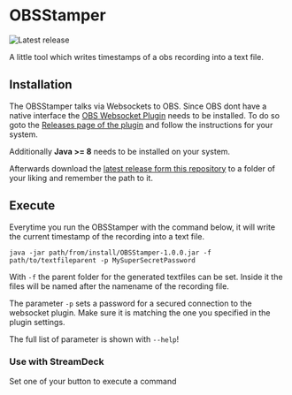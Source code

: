# OBSStamper

![Latest release](https://img.shields.io/github/v/release/Poeschl/OBSStamper?label=latest%20release)

A little tool which writes timestamps of a obs recording into a text file.

## Installation

The OBSStamper talks via Websockets to OBS. Since OBS dont have a native interface the [OBS Websocket Plugin](https://github.com/Palakis/obs-websocket) needs to be installed. To do
so goto the [Releases page of the plugin](https://github.com/Palakis/obs-websocket/releases) and follow the instructions for your system.

Additionally **Java >= 8** needs to be installed on your system.

Afterwards download the [latest release form this repository](https://github.com/Poeschl/ObsStamper/releases) to a folder of your liking and remember the path to it.

## Execute

Everytime you run the OBSStamper with the command below, it will write the current timestamp of the recording into a text file.

```shell
java -jar path/from/install/OBSStamper-1.0.0.jar -f path/to/textfileparent -p MySuperSecretPassword
```

With `-f` the parent folder for the generated textfiles can be set. Inside it the files will be named after the namename of the recording file.

The parameter `-p` sets a password for a secured connection to the websocket plugin. Make sure it is matching the one you specified in the plugin settings.

The full list of parameter is shown with `--help`!

### Use with StreamDeck

Set one of your button to execute a command
